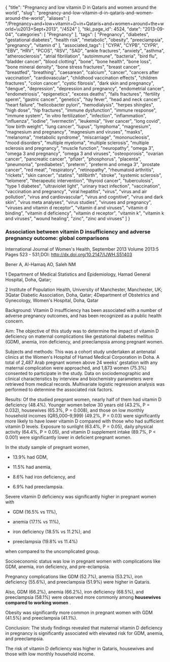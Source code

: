 {
    "title": "Pregnancy and low vitamin D in Qataris and women around the world",
    "slug": "pregnancy-and-low-vitamin-d-in-qataris-and-women-around-the-world",
    "aliases": [
        "/Pregnancy+and+low+vitamin+D+in+Qataris+and+women+around+the+world+\u2013+Sept+2013",
        "/4524"
    ],
    "tiki_page_id": 4524,
    "date": "2013-09-04",
    "categories": [
        "Pregnancy"
    ],
    "tags": [
        "Pregnancy",
        "diabetes",
        "gestational diabetes",
        "health risk",
        "metabolic",
        "obesity",
        "preeclampsia",
        "pregnancy",
        "vitamin d"
    ],
    "associated_tags": [
        "CYPA",
        "CYPB",
        "CYPR",
        "EBV",
        "HRV",
        "PCOS",
        "RSV",
        "SAD",
        "ankle fractures",
        "anxiety",
        "asthma",
        "atherosclerosis",
        "atrial fibrillation",
        "autoimmune",
        "bacteria",
        "bird flu",
        "bladder cancer",
        "blood clotting",
        "bone",
        "bone health",
        "bone loss",
        "bone mineral density",
        "bone stress fractures",
        "breast cancer",
        "breastfed",
        "breathing",
        "caesarean",
        "calcium",
        "cancer",
        "cancers after vaccination",
        "cardiovascular",
        "childhood vaccination effects",
        "children fractures",
        "colon cancer",
        "cystic fibrosis",
        "dark skin and pregnancy",
        "dengue",
        "depression",
        "depression and pregnancy",
        "endometrial cancer",
        "endometriosis",
        "epigenetics",
        "excess deaths",
        "falls fractures",
        "fertility sperm",
        "gastric cancer",
        "genetics",
        "hay fever",
        "head and neck cancer",
        "heart failure",
        "helicobacter pylori",
        "hemodialysis",
        "herpes shingles",
        "high dose",
        "hip fractures",
        "immune dysfunction",
        "immune response",
        "immune system",
        "in vitro fertilization",
        "infection",
        "inflammation",
        "influenza",
        "iodine",
        "ivermectin",
        "leukemia",
        "liver cancer",
        "long covid",
        "low birth weight",
        "lung cancer",
        "lupus",
        "lymphoma",
        "magnesium",
        "magnesium and pregnancy",
        "magnesium and viruses",
        "masks",
        "melanoma",
        "metabolic syndrome",
        "miscarriage",
        "mononucleosis",
        "mood disorders",
        "multiple myeloma",
        "multiple sclerosis",
        "multiple sclerosis and pregnancy",
        "muscle function",
        "neuropathy",
        "omega 3",
        "omega 3 and pregnancy",
        "omega 3 and viruses",
        "osteoporosis",
        "ovarian cancer",
        "pancreatic cancer",
        "pfizer",
        "phosphorus",
        "placenta",
        "pneumonia",
        "prediabetes",
        "preterm",
        "preterm and omega 3",
        "prostate cancer",
        "red meat",
        "respiratory",
        "retinopathy",
        "rheumatoid arthritis",
        "rickets",
        "skin cancer",
        "statins",
        "stillbirth",
        "stroke",
        "systemic sclerosis",
        "telomere",
        "therapeutic intervention",
        "thyroid cancer",
        "tuberculosis",
        "type 1 diabetes",
        "ultraviolet light",
        "urinary tract infection",
        "vaccination",
        "vaccination and pregnancy",
        "viral hepatitis",
        "virus",
        "virus and air pollution",
        "virus and cardiovascular",
        "virus and cognitive",
        "virus and dark skin",
        "virus meta analyses",
        "virus studies",
        "viruses and pregnancy",
        "viruses and vitamin d receptor",
        "vitamin d and viruses",
        "vitamin d binding",
        "vitamin d deficiency",
        "vitamin d receptor",
        "vitamin k",
        "vitamin k and viruses",
        "wound healing",
        "zinc",
        "zinc and viruses"
    ]
}


### Association between vitamin D insufficiency and adverse pregnancy outcome: global comparisons

International Journal of Women's Health, September 2013 Volume 2013:5 Pages 523 - 531,DOI: http://dx.doi.org/10.2147/IJWH.S51403

Bener A, Al-Hamaq AO, Saleh NM

1 Department of Medical Statistics and Epidemiology, Hamad General Hospital, Doha, Qatar; 

2 Institute of Population Health, University of Manchester, Manchester, UK; 3Qatar Diabetic Association, Doha, Qatar; 4Department of Obstetrics and Gynecology, Women's Hospital, Doha, Qatar

Background: Vitamin D insufficiency has been associated with a number of adverse pregnancy outcomes, and has been recognized as a public health concern.

Aim: The objective of this study was to determine the impact of vitamin D deficiency on maternal complications like gestational diabetes mellitus (GDM), anemia, iron deficiency, and preeclampsia among pregnant women.

Subjects and methods: This was a cohort study undertaken at antenatal clinics at the Women's Hospital of Hamad Medical Corporation in Doha. A total of 2,487 Arab pregnant women above 24 weeks' gestation with any maternal complication were approached, and 1,873 women (75.3%) consented to participate in the study. Data on sociodemographic and clinical characteristics by interview and biochemistry parameters were retrieved from medical records. Multivariate logistic regression analysis was performed to determine the associated risk factors.

Results: Of the studied pregnant women, nearly half of them had vitamin D deficiency (48.4%). Younger women below 30 years old (43.2%, P = 0.032), housewives (65.3%, P = 0.008), and those on low monthly household incomes (QR5,000–9,999) (49.2%, P = 0.03) were significantly more likely to have lower vitamin D compared with those who had sufficient vitamin D levels. Exposure to sunlight (63.4%, P = 0.05), daily physical activity (64.4%, P = 0.05), and vitamin D supplement intake (89.7%, P < 0.001) were significantly lower in deficient pregnant women. 

In the study sample of pregnant women, 

* 13.9% had GDM, 

* 11.5% had anemia, 

* 8.6% had iron deficiency, and 

* 6.9% had preeclampsia. 

Severe vitamin D deficiency was significantly higher in pregnant women with 

* GDM (16.5% vs 11%), 

* anemia (17.1% vs 11%), 

* iron deficiency (18.5% vs 11.2%), and 

* preeclampsia (19.8% vs 11.4%) 

when compared to the uncomplicated group. 

Socioeconomic status was low in pregnant women with complications like GDM, anemia, iron deficiency, and pre-eclampsia. 

Pregnancy complications like GDM (52.7%), anemia (53.2%), iron deficiency (55.6%), and preeclampsia (51.9%) were higher in Qataris. 

Also, GDM (66.2%), anemia (66.2%), iron deficiency (68.5%), and preeclampsia (58.1%) were observed more commonly among  **housewives compared to working women** . 

Obesity was significantly more common in pregnant women with GDM (41.5%) and preeclampsia (41.1%).

Conclusion: The study findings revealed that maternal vitamin D deficiency in pregnancy is significantly associated with elevated risk for GDM, anemia, and preeclampsia. 

The risk of vitamin D deficiency was higher in Qataris, housewives and those with low monthly household income.
